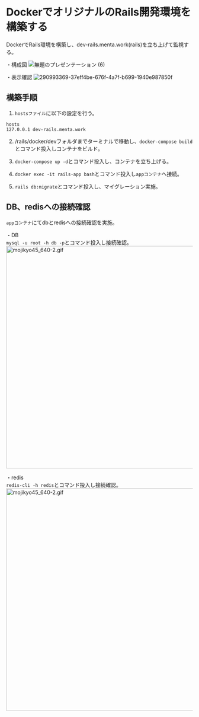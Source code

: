 # DockerでオリジナルのRails開発環境を構築する
DockerでRails環境を構築し、dev-rails.menta.work(rails)を立ち上げて監視する。

・構成図
![無題のプレゼンテーション (6)](https://github.com/user-attachments/assets/f6d660b4-cefb-443e-b4eb-def86a4e0815)

・表示確認
![290993369-37eff4be-676f-4a7f-b699-1940e987850f](https://github.com/user-attachments/assets/0755d597-591e-47e8-bf2a-0794e6b04a02)



## 構築手順
1. `hostsファイル`に以下の設定を行う。

```
hosts
127.0.0.1 dev-rails.menta.work
```

2. /rails/docker/devフォルダまでターミナルで移動し、`docker-compose build`とコマンド投入しコンテナをビルド。

3. `docker-compose up -d`とコマンド投入し、コンテナを立ち上げる。

4. `docker exec -it rails-app bash`とコマンド投入し`appコンテナ`へ接続。

5. `rails db:migrate`とコマンド投入し、マイグレーション実施。

## DB、redisへの接続確認

`appコンテナ`にてdbとredisへの接続確認を実施。

・DB<br>
`mysql -u root -h db -p`とコマンド投入し接続確認。<br>
<img width="600" alt="mojikyo45_640-2.gif" src="https://github.com/kouzyun/MENTA/assets/63705498/94eb34f5-f484-46ed-b641-1220d861c3fa">

・redis<br>
`redis-cli -h redis`とコマンド投入し接続確認。<br>
<img width="600" alt="mojikyo45_640-2.gif" src="https://github.com/kouzyun/MENTA/assets/63705498/a3c27e5a-4670-4409-ad0a-841a2d4f85e5">
